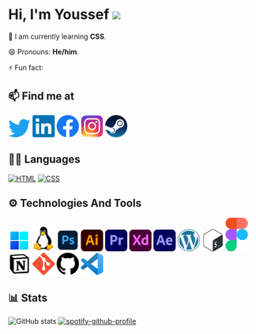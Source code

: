 <div >
<h1>Hi, I'm Youssef <img src="https://github.com/TheDudeThatCode/TheDudeThatCode/blob/master/Assets/Hi.gif" width="29px"> </h1>

🌱 I am currently learning **CSS**.

😄 Pronouns: **He/him**.

⚡ Fun fact:
</div>

## 📫 Find me at

<div align="left">

<a href="https://twitter.com/Toxic_Hunt3r" target="_blank"><img src="https://raw.githubusercontent.com/ToxicHunt3r/ToxicHunt3r/main/Icons/Twitter.png" alt="Twitter" width="45px" /></a>
<a href="https://www.linkedin.com/in/toxichunt3r/" target="_blank"><img src="https://raw.githubusercontent.com/ToxicHunt3r/ToxicHunt3r/main/Icons/Linkedin.png" alt="Linkedin" width="45px"/></a>
<a href="https://www.facebook.com/ToxicHunt3r" target="_blank"><img src="https://raw.githubusercontent.com/ToxicHunt3r/ToxicHunt3r/main/Icons/Facebook.png" alt="Facebook" width="45px"/></a>
<a href="https://www.instagram.com/toxic_hunt3r" target="_blank"><img src="https://raw.githubusercontent.com/ToxicHunt3r/ToxicHunt3r/main/Icons/Instagram.png" alt="Instagram" width="45px"/></a>
<a href="https://steamcommunity.com/id/Toxic_Hunt3r" target="_blank"><img src="https://raw.githubusercontent.com/ToxicHunt3r/ToxicHunt3r/main/Icons/Steam.png" alt="Steam" width="45px"/></a>
</div>

## ✍🏼 Languages
<div align="left">

<a href="https://en.wikipedia.org/wiki/HTML" target="_blank"><img src="https://img.shields.io/badge/HTML5-E34F26?style=for-the-badge&logo=html5&logoColor=white" alt="HTML"/></a>
<a href="https://en.wikipedia.org/wiki/CSS" target="_blank"><img src="https://img.shields.io/badge/CSS3-1572B6?style=for-the-badge&logo=css3&logoColor=white" alt="CSS"/></a>

</div>


## ⚙️ Technologies And Tools
<div align="left">

<a href="https://www.microsoft.com/software-download/windows11" target="_blank"><img src="https://raw.githubusercontent.com/ToxicHunt3r/ToxicHunt3r/main/Icons/Win%2011%20Logo.png" alt="Winodws 11" width="45px"/></a>
<a href="https://www.gnu.org/gnu/linux-and-gnu.en.html" target="_blank"><img src="https://raw.githubusercontent.com/ToxicHunt3r/ToxicHunt3r/main/Icons/Linux.png" alt="Linux" width="45px"/></a>
<a href="https://www.adobe.com/mena_en/products/photoshop.html" target="_blank"><img src="https://raw.githubusercontent.com/ToxicHunt3r/ToxicHunt3r/main/Icons/Adobe%20Photoshop.png" alt="Photoshop" width="45px"/></a>
<a href="https://www.adobe.com/mena_en/products/illustrator.html" target="_blank"><img src="https://raw.githubusercontent.com/ToxicHunt3r/ToxicHunt3r/main/Icons/Adobe%20Illustrator.png" alt="Illustrator" width="45px"/></a>
<a href="https://www.adobe.com/mena_en/products/premiere.html" target="_blank"><img src="https://raw.githubusercontent.com/ToxicHunt3r/ToxicHunt3r/main/Icons/Adobe%20Premiere%20Pro.png" alt="Premiere" width="45px"/></a>
<a href="https://www.adobe.com/mena_en/products/xd.html" target="_blank"><img src="https://raw.githubusercontent.com/ToxicHunt3r/ToxicHunt3r/main/Icons/Adobe%20Xd.png" alt="XD" width="45px"/></a>
<a href="https://www.adobe.com/mena_en/products/aftereffects.html" target="_blank"><img src="https://raw.githubusercontent.com/ToxicHunt3r/ToxicHunt3r/main/Icons/Adobe%20After%20Effects.png" alt="After Effects" width="45px"/></a>
<a href="https://wordpress.com/" target="_blank"><img src="https://raw.githubusercontent.com/ToxicHunt3r/ToxicHunt3r/main/Icons/Wordpress.png" alt="WordPress" width="45px"/></a>
<a href="https://opensource.com/resources/what-bash" target="_blank"><img src="https://raw.githubusercontent.com/ToxicHunt3r/ToxicHunt3r/main/Icons/BashLogo.png" alt="Bash" width="45px"/></a>
<a href="https://www.figma.com/@Toxic_hunt3r" target="_blank"><img src="https://raw.githubusercontent.com/ToxicHunt3r/ToxicHunt3r/main/Icons/Figma.png" alt="Figma" width="45px"/></a>
<a href="https://www.notion.so/r" target="_blank"><img src="https://raw.githubusercontent.com/ToxicHunt3r/ToxicHunt3r/main/Icons/Notion.png" alt="Notion" width="45px"/></a>
<a href="https://git-scm.com/downloads" target="_blank"><img src="https://raw.githubusercontent.com/ToxicHunt3r/ToxicHunt3r/main/Icons/GIT.png" alt="Git" width="45px"/></a>
<a href="https://github.com/ToxicHunt3r" target="_blank"><img src="https://raw.githubusercontent.com/ToxicHunt3r/ToxicHunt3r/main/Icons/GitHub.png" alt="GitHub" width="45px"/></a>
<a href="https://code.visualstudio.com/download" target="_blank"><img src="https://raw.githubusercontent.com/ToxicHunt3r/ToxicHunt3r/main/Icons/Visual%20Studio%20Code.png" alt="Visual Stuido Code" width="45px"/></a>
</div>

## 📊 Stats
<div align="left">

![GitHub stats](https://github-readme-stats.vercel.app/api?username=ToxicHunt3r&show_icons=true) [![spotify-github-profile](https://spotify-github-profile.vercel.app/api/view?uid=dio9jpal20ac1wao5vjk03985&cover_image=true&theme=novatorem&bar_color=53b14f&bar_color_cover=false)](https://spotify-github-profile.vercel.app/api/view?uid=dio9jpal20ac1wao5vjk03985&redirect=true)
</div>